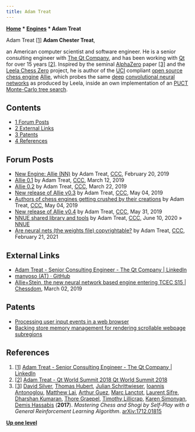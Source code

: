 ```yaml
---
title: Adam Treat
---
```

**[Home](Home "Home") * [Engines](Engines "Engines") * Adam Treat**

[](https://www.linkedin.com/in/adam-treat-4b977056) Adam Treat <a id="cite-note-1" href="#cite-ref-1">[1]</a>
**Adam Chester Treat**,

an American computer scientist and software engineer. He is a senior consulting engineer with [The Qt Company](https://en.wikipedia.org/wiki/The_Qt_Company), and has been working with [Qt](<https://en.wikipedia.org/wiki/Qt_(software)>) for over 15 years <a id="cite-note-2" href="#cite-ref-2">[2]</a>.
Inspired by the seminal [AlphaZero](AlphaZero "AlphaZero") paper <a id="cite-note-3" href="#cite-ref-3">[3]</a> and the [Leela Chess Zero](Leela_Chess_Zero "Leela Chess Zero") project, he is author of the [UCI](UCI "UCI") compliant [open source chess engine](Category:Open_Source "Category:Open Source") [Allie](Allie "Allie"),
which probes the same [deep](Neural_Networks#Deep "Neural Networks") [convolutional neural networks](Neural_Networks#Convolutional "Neural Networks") as produced by Leela, inside an own implementation of an [PUCT](UCT#PUCT "UCT") [Monte-Carlo tree search](Monte-Carlo_Tree_Search "Monte-Carlo Tree Search").

## Contents

- [1 Forum Posts](#forum-posts)
- [2 External Links](#external-links)
- [3 Patents](#patents)
- [4 References](#references)

## Forum Posts

- [New Engine: Allie (NN)](http://www.talkchess.com/forum3/viewtopic.php?t=69972) by Adam Treat, [CCC](CCC "CCC"), February 20, 2019
- [Allie 0.1](http://www.talkchess.com/forum3/viewtopic.php?t=70179) by Adam Treat, [CCC](CCC "CCC"), March 12, 2019
- [Allie 0.2](http://www.talkchess.com/forum3/viewtopic.php?t=70282) by Adam Treat, [CCC](CCC "CCC"), March 22, 2019
- [New release of Allie v0.3](http://www.talkchess.com/forum3/viewtopic.php?t=70662) by Adam Treat, [CCC](CCC "CCC"), May 04, 2019
- [Authors of chess engines getting crushed by their creations](http://www.talkchess.com/forum3/viewtopic.php?t=70663) by Adam Treat, [CCC](CCC "CCC"), May 04, 2019
- [New release of Allie v0.4](http://www.talkchess.com/forum3/viewtopic.php?t=70874) by Adam Treat, [CCC](CCC "CCC"), May 31, 2019
- [NNUE shared library and tools](http://www.talkchess.com/forum3/viewtopic.php?f=2&t=74148) by Adam Treat, [CCC](CCC "CCC"), June 10, 2020 » [NNUE](NNUE "NNUE")
- [Are neural nets (the weights file) copyrightable?](http://www.talkchess.com/forum3/viewtopic.php?f=2&t=76664) by Adam Treat, [CCC](CCC "CCC"), February 21, 2021

## External Links

- [Adam Treat - Senior Consulting Engineer - The Qt Company | LinkedIn](https://www.linkedin.com/in/adam-treat-4b977056)
- [manyoso (AT) · GitHub](https://github.com/manyoso)
- [Allie+Stein, the new neural network based engine entering TCEC S15 | Chessdom](http://www.chessdom.com/alliestein-the-new-neural-network-entering-tcec-s15/), March 02, 2019

## Patents

- [Processing user input events in a web browser](https://patents.google.com/patent/US8589950B2/en)
- [Backing store memory management for rendering scrollable webpage subregions](https://patents.google.com/patent/US8941675B2/en)

## References

1. <a id="cite-ref-1" href="#cite-note-1">[1]</a> [Adam Treat - Senior Consulting Engineer - The Qt Company | LinkedIn](https://www.linkedin.com/in/adam-treat-4b977056)
1. <a id="cite-ref-2" href="#cite-note-2">[2]</a> [Adam Treat - Qt World Summit 2018 Qt World Summit 2018](https://www.qtworldsummit.com/2018/speakers/adam-treat/)
1. <a id="cite-ref-3" href="#cite-note-3">[3]</a> [David Silver](David_Silver "David Silver"), [Thomas Hubert](Thomas_Hubert "Thomas Hubert"), [Julian Schrittwieser](Julian_Schrittwieser "Julian Schrittwieser"), [Ioannis Antonoglou](Ioannis_Antonoglou "Ioannis Antonoglou"), [Matthew Lai](Matthew_Lai "Matthew Lai"), [Arthur Guez](Arthur_Guez "Arthur Guez"), [Marc Lanctot](Marc_Lanctot "Marc Lanctot"), [Laurent Sifre](Laurent_Sifre "Laurent Sifre"), [Dharshan Kumaran](Dharshan_Kumaran "Dharshan Kumaran"), [Thore Graepel](Thore_Graepel "Thore Graepel"), [Timothy Lillicrap](Timothy_Lillicrap "Timothy Lillicrap"), [Karen Simonyan](Karen_Simonyan "Karen Simonyan"), [Demis Hassabis](Demis_Hassabis "Demis Hassabis") (**2017**). *Mastering Chess and Shogi by Self-Play with a General Reinforcement Learning Algorithm*. [arXiv:1712.01815](https://arxiv.org/abs/1712.01815)

**[Up one level](People "People")**

